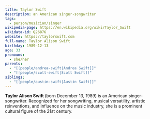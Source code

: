 ```yaml
---
title: Taylor Swift
description: an American singer-songwriter
tags:
  - person/musician/singer
wikipedia-page: https://en.wikipedia.org/wiki/Taylor_Swift
wikidata-id: Q26876
website: https://taylorswift.com
full-name: Taylor Alison Swift
birthday: 1989-12-13
age: 33
pronouns:
  - she/her
parents:
  - "[[people/andrea-swift|Andrea Swift]]"
  - "[[people/scott-swift|Scott Swift]]"
siblings:
  - "[[people/austin-swift|Austin Swift]]"
---
```


**Taylor Alison Swift** (born December 13, 1989) is an American singer-songwriter. Recognized for her songwriting, musical versatility, artistic reinventions, and influence on the music industry, she is a prominent cultural figure of the 21st century.
